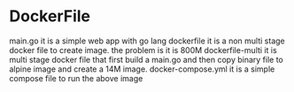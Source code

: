 # DockerFile
main.go
  it is a simple web app with go lang
dockerfile 
  it is a non multi stage docker file to create image.
  the problem is it is 800M
dockerfile-multi
  it is multi stage docker file that first build a main.go
  and then copy binary file to alpine image and create a 14M image.
docker-compose.yml
  it is a simple compose file to run the above image
